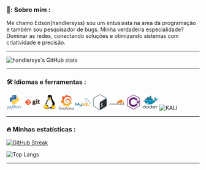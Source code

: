 ### 💫: Sobre mim :
Me chamo Edson(handlersyss) sou um entusiasta na area da programação e também sou pesquisador de bugs. Minha verdadeira especialidade? Dominar as redes, conectando soluções e otimizando sistemas com criatividade e precisão. 

---

![handlersys's GitHub stats](https://github-readme-stats.vercel.app/api?username=handlersyss&show_icons=true&theme=radical)

---

### :hammer_and_wrench: Idiomas e ferramentas :

<div>
  <img src="https://github.com/devicons/devicon/blob/master/icons/python/python-original-wordmark.svg" title="Python" alt="Python" width="40" height="40"/>&nbsp;
  <img src="https://github.com/devicons/devicon/blob/master/icons/git/git-original-wordmark.svg" title="Git" **alt="Git" width="40" height="40"/>
  <img src="https://github.com/devicons/devicon/blob/master/icons/linux/linux-original.svg" title="LINUX" **alt="Linux" width="40" height="40"/>
  <img src="https://github.com/devicons/devicon/blob/master/icons/grafana/grafana-original-wordmark.svg" title="Grafana" **alt="Grafana" width="40" height="40"/>
  <img src="https://github.com/devicons/devicon/blob/master/icons/mysql/mysql-original-wordmark.svg" title="SQL" **alt="SQL" width="40" height="40"/>
  <img src="https://github.com/devicons/devicon/blob/master/icons/bash/bash-original.svg" title="bash" **alt="bash" width="40" height="40"/>
  <img src="https://github.com/devicons/devicon/blob/master/icons/cloudflare/cloudflare-original-wordmark.svg" title="CloudFlare" **alt="bash" width="40" height="40"/>
  <img src="https://github.com/devicons/devicon/blob/master/icons/csharp/csharp-line.svg" title="C#" **alt="C#" width="40" heigth="40"/>
  <img src="https://github.com/devicons/devicon/blob/master/icons/docker/docker-original-wordmark.svg" title="Docker" **alt="Docker" width="40" heigth="40"/>
  <img src="https://github.com/tandpfun/skill-icons/blob/main/icons/Kali-Dark.svg" title="KALI" **alt="KALI" width="40" heigth="40"/>
</div>

---

### :fire: Minhas estatísticas :

[![GitHub Streak](https://streak-stats.demolab.com/?user=handlersyss)](https://git.io/streak-stats)

![Top Langs](https://github-readme-stats.vercel.app/api/top-langs/?username=handlersyss&langs_count=8&?v=4)

---
